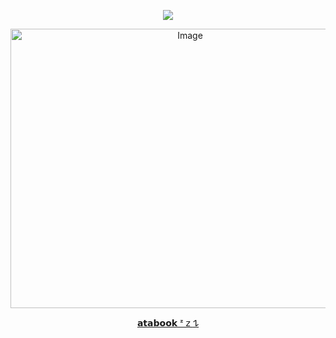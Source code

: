  <div align="center">
  
![](https://komarev.com/ghpvc/?username=D0NQUlX0TE&color=febf96&base=1000&label=sweethearts)

 <img width="559" height="447" alt="Image" src="https://github.com/user-attachments/assets/e70167e1-d2e5-4e2b-85db-3ab9e3dd821c" />

 [𝗮𝘁𝗮𝗯𝗼𝗼𝗸 ᶻ 𝗓 𐰁](https://donquites.atabook.org/#882077)
